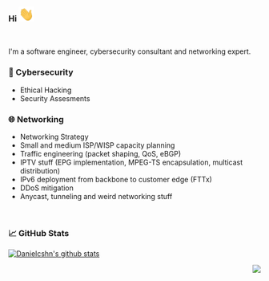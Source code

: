 ### Hi <img src="https://raw.githubusercontent.com/danielcshn/danielcshn/master/icons/wave.gif" width="30px">
<br/>

I'm a software engineer, cybersecurity consultant and networking expert.
<br/>

### 🚨 Cybersecurity
- Ethical Hacking
- Security Assesments

### 🌐 Networking
- Networking Strategy
- Small and medium ISP/WISP capacity planning
- Traffic engineering (packet shaping, QoS, eBGP)
- IPTV stuff (EPG implementation, MPEG-TS encapsulation, multicast distribution)
- IPv6 deployment from backbone to customer edge (FTTx)
- DDoS mitigation
- Anycast, tunneling and weird networking stuff

<br/>

### 📈 GitHub Stats

[![Danielcshn's github stats](https://github-readme-stats.vercel.app/api?username=danielcshn&show_icons=true&line_height=21&show_icons=true&theme=vue&hide_border=true)](https://github.com/anuraghazra/github-readme-stats)

<img src="https://komarev.com/ghpvc/?username=danielcshn&color=blue&style=flat-square&label=visitors" align="right" />
